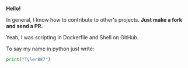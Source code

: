 **Hello!**

In general, I know how to contribute to other's projects. **Just make a fork and send a PR.**

Yeah, I was scripting in Dockerfile and Shell on GitHub.

To say my name in python just write:
```python
print("Tyler887")
```
